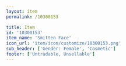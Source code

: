 ```yaml
---
layout: item
permalink: /10300153

title: Item
id: '10300153'
item_name: 'Smitten Face'
icon_url: 'item/icon/customize/10300153.png'
sub_header: ['Gender: Female', 'Cosmetic']
footer: ['Untradable, Unsellable']
---
```

